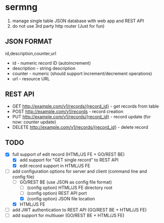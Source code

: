 # sermng
1. manage single table JSON database with web app and REST API
2. do not use 3rd party http router (Just for fun)

## JSON FORMAT
id,description,counter,url

* id - numeric record ID (autoincrement)
* description - string description
* counter - numeric (should support increment/decrement operations)
* url - resource URL

## REST API

* GET http://example.com/v1/records/{record_id} - get records from table
* POST http://example.com/v1/records - record creation 
* PUT http://example.com/v1/records/{record_id} - record update (for now: counter update)
* DELETE http://example.com/v1/records/{record_id} - delete record

## TODO
- [x] full support of edit record (HTML/JS FE + GO/REST BE)
  - [x] add support for "GET single record" to REST API
  - [x] edit record support in HTML/JS FE
- [ ] add configuration options for server and client (command line and config file)
  - [ ] GO/REST BE (use JSON as config file format)
    - [ ] \(config option) HTML/JS FE directory root
    - [ ] \(config option) REST API port
    - [x] \(config option) JSON file location
  - [x] HTML/JS FE
- [ ] add JWT authentication to REST API (GO/REST BE + HTML/JS FE)
- [ ] add support for multiuser (GO/REST BE + HTML/JS FE)
